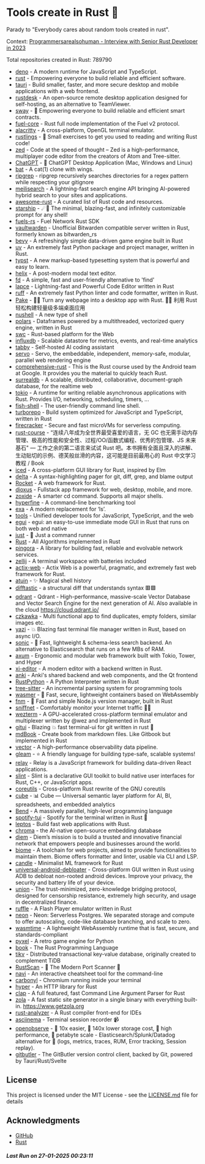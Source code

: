 # Tools create in Rust :crab: 

Parady to "Everybody cares about random tools created in rust".

Context: [Programmersarealsohuman - Interview with Senior Rust Developer in 2023](https://www.youtube.com/watch?v=TGfQu0bQTKc&ab_channel=Programmersarealsohuman) 

Total repositories created in Rust: 789790

- [deno](https://github.com/denoland/deno) - A modern runtime for JavaScript and TypeScript.
- [rust](https://github.com/rust-lang/rust) - Empowering everyone to build reliable and efficient software.
- [tauri](https://github.com/tauri-apps/tauri) - Build smaller, faster, and more secure desktop and mobile applications with a web frontend.
- [rustdesk](https://github.com/rustdesk/rustdesk) - An open-source remote desktop application designed for self-hosting, as an alternative to TeamViewer.
- [sway](https://github.com/FuelLabs/sway) - 🌴 Empowering everyone to build reliable and efficient smart contracts.
- [fuel-core](https://github.com/FuelLabs/fuel-core) - Rust full node implementation of the Fuel v2 protocol.
- [alacritty](https://github.com/alacritty/alacritty) - A cross-platform, OpenGL terminal emulator.
- [rustlings](https://github.com/rust-lang/rustlings) - :crab: Small exercises to get you used to reading and writing Rust code!
- [zed](https://github.com/zed-industries/zed) - Code at the speed of thought – Zed is a high-performance, multiplayer code editor from the creators of Atom and Tree-sitter.
- [ChatGPT](https://github.com/lencx/ChatGPT) - 🔮 ChatGPT Desktop Application (Mac, Windows and Linux)
- [bat](https://github.com/sharkdp/bat) - A cat(1) clone with wings.
- [ripgrep](https://github.com/BurntSushi/ripgrep) - ripgrep recursively searches directories for a regex pattern while respecting your gitignore
- [meilisearch](https://github.com/meilisearch/meilisearch) - A lightning-fast search engine API bringing AI-powered hybrid search to your sites and applications.
- [awesome-rust](https://github.com/rust-unofficial/awesome-rust) - A curated list of Rust code and resources.
- [starship](https://github.com/starship/starship) - ☄🌌️  The minimal, blazing-fast, and infinitely customizable prompt for any shell!
- [fuels-rs](https://github.com/FuelLabs/fuels-rs) - Fuel Network Rust SDK
- [vaultwarden](https://github.com/dani-garcia/vaultwarden) - Unofficial Bitwarden compatible server written in Rust, formerly known as bitwarden_rs
- [bevy](https://github.com/bevyengine/bevy) - A refreshingly simple data-driven game engine built in Rust
- [uv](https://github.com/astral-sh/uv) - An extremely fast Python package and project manager, written in Rust.
- [typst](https://github.com/typst/typst) - A new markup-based typesetting system that is powerful and easy to learn.
- [helix](https://github.com/helix-editor/helix) - A post-modern modal text editor.
- [fd](https://github.com/sharkdp/fd) - A simple, fast and user-friendly alternative to 'find'
- [lapce](https://github.com/lapce/lapce) - Lightning-fast and Powerful Code Editor written in Rust
- [ruff](https://github.com/astral-sh/ruff) - An extremely fast Python linter and code formatter, written in Rust.
- [Pake](https://github.com/tw93/Pake) - 🤱🏻 Turn any webpage into a desktop app with Rust.  🤱🏻 利用 Rust 轻松构建轻量级多端桌面应用
- [nushell](https://github.com/nushell/nushell) - A new type of shell
- [polars](https://github.com/pola-rs/polars) - Dataframes powered by a multithreaded, vectorized query engine, written in Rust
- [swc](https://github.com/swc-project/swc) - Rust-based platform for the Web
- [influxdb](https://github.com/influxdata/influxdb) - Scalable datastore for metrics, events, and real-time analytics
- [tabby](https://github.com/TabbyML/tabby) - Self-hosted AI coding assistant
- [servo](https://github.com/servo/servo) - Servo, the embeddable, independent, memory-safe, modular, parallel web rendering engine
- [comprehensive-rust](https://github.com/google/comprehensive-rust) - This is the Rust course used by the Android team at Google. It provides you the material to quickly teach Rust.
- [surrealdb](https://github.com/surrealdb/surrealdb) - A scalable, distributed, collaborative, document-graph database, for the realtime web
- [tokio](https://github.com/tokio-rs/tokio) - A runtime for writing reliable asynchronous applications with Rust. Provides I/O, networking, scheduling, timers, ...
- [fish-shell](https://github.com/fish-shell/fish-shell) - The user-friendly command line shell.
- [turborepo](https://github.com/vercel/turborepo) - Build system optimized for JavaScript and TypeScript, written in Rust
- [firecracker](https://github.com/firecracker-microvm/firecracker) - Secure and fast microVMs for serverless computing.
- [rust-course](https://github.com/sunface/rust-course) - “连续八年成为全世界最受喜爱的语言，无 GC 也无需手动内存管理、极高的性能和安全性、过程/OO/函数式编程、优秀的包管理、JS 未来基石" — 工作之余的第二语言来试试 Rust 吧。本书拥有全面且深入的讲解、生动贴切的示例、德芙般丝滑的内容，这可能是目前最用心的 Rust 中文学习教程 / Book 
- [iced](https://github.com/iced-rs/iced) - A cross-platform GUI library for Rust, inspired by Elm
- [delta](https://github.com/dandavison/delta) - A syntax-highlighting pager for git, diff, grep, and blame output
- [Rocket](https://github.com/rwf2/Rocket) - A web framework for Rust.
- [dioxus](https://github.com/DioxusLabs/dioxus) - Fullstack app framework for web, desktop, mobile, and more.
- [zoxide](https://github.com/ajeetdsouza/zoxide) - A smarter cd command. Supports all major shells.
- [hyperfine](https://github.com/sharkdp/hyperfine) - A command-line benchmarking tool
- [exa](https://github.com/ogham/exa) - A modern replacement for ‘ls’.
- [tools](https://github.com/rome/tools) - Unified developer tools for JavaScript, TypeScript, and the web
- [egui](https://github.com/emilk/egui) - egui: an easy-to-use immediate mode GUI in Rust that runs on both web and native
- [just](https://github.com/casey/just) - 🤖 Just a command runner
- [Rust](https://github.com/TheAlgorithms/Rust) -  All Algorithms implemented in Rust 
- [pingora](https://github.com/cloudflare/pingora) - A library for building fast, reliable and evolvable network services.
- [zellij](https://github.com/zellij-org/zellij) - A terminal workspace with batteries included
- [actix-web](https://github.com/actix/actix-web) - Actix Web is a powerful, pragmatic, and extremely fast web framework for Rust.
- [atuin](https://github.com/atuinsh/atuin) - ✨ Magical shell history
- [difftastic](https://github.com/Wilfred/difftastic) - a structural diff that understands syntax 🟥🟩
- [qdrant](https://github.com/qdrant/qdrant) - Qdrant - High-performance, massive-scale Vector Database and Vector Search Engine for the next generation of AI. Also available in the cloud https://cloud.qdrant.io/
- [czkawka](https://github.com/qarmin/czkawka) - Multi functional app to find duplicates, empty folders, similar images etc.
- [yazi](https://github.com/sxyazi/yazi) - 💥 Blazing fast terminal file manager written in Rust, based on async I/O.
- [sonic](https://github.com/valeriansaliou/sonic) - 🦔 Fast, lightweight & schema-less search backend. An alternative to Elasticsearch that runs on a few MBs of RAM.
- [axum](https://github.com/tokio-rs/axum) - Ergonomic and modular web framework built with Tokio, Tower, and Hyper
- [xi-editor](https://github.com/xi-editor/xi-editor) - A modern editor with a backend written in Rust.
- [anki](https://github.com/ankitects/anki) - Anki's shared backend and web components, and the Qt frontend
- [RustPython](https://github.com/RustPython/RustPython) - A Python Interpreter written in Rust
- [tree-sitter](https://github.com/tree-sitter/tree-sitter) - An incremental parsing system for programming tools
- [wasmer](https://github.com/wasmerio/wasmer) - 🚀 Fast, secure, lightweight containers based on WebAssembly
- [fnm](https://github.com/Schniz/fnm) - 🚀 Fast and simple Node.js version manager, built in Rust
- [sniffnet](https://github.com/GyulyVGC/sniffnet) - Comfortably monitor your Internet traffic 🕵️‍♂️
- [wezterm](https://github.com/wez/wezterm) - A GPU-accelerated cross-platform terminal emulator and multiplexer written by @wez and implemented in Rust
- [gitui](https://github.com/extrawurst/gitui) - Blazing 💥 fast terminal-ui for git written in rust 🦀
- [mdBook](https://github.com/rust-lang/mdBook) - Create book from markdown files. Like Gitbook but implemented in Rust
- [vector](https://github.com/vectordotdev/vector) - A high-performance observability data pipeline.
- [gleam](https://github.com/gleam-lang/gleam) - ⭐️ A friendly language for building type-safe, scalable systems!
- [relay](https://github.com/facebook/relay) - Relay is a JavaScript framework for building data-driven React applications.
- [slint](https://github.com/slint-ui/slint) - Slint is a declarative GUI toolkit to build native user interfaces for Rust, C++, or JavaScript apps.
- [coreutils](https://github.com/uutils/coreutils) - Cross-platform Rust rewrite of the GNU coreutils
- [cube](https://github.com/cube-js/cube) - 📊  Cube — Universal semantic layer platform for AI, BI, spreadsheets, and embedded analytics
- [Bend](https://github.com/HigherOrderCO/Bend) - A massively parallel, high-level programming language
- [spotify-tui](https://github.com/Rigellute/spotify-tui) - Spotify for the terminal written in Rust 🚀
- [leptos](https://github.com/leptos-rs/leptos) - Build fast web applications with Rust.
- [chroma](https://github.com/chroma-core/chroma) - the AI-native open-source embedding database
- [diem](https://github.com/diem/diem) - Diem’s mission is to build a trusted and innovative financial network that empowers people and businesses around the world.
- [biome](https://github.com/biomejs/biome) - A toolchain for web projects, aimed to provide functionalities to maintain them. Biome offers formatter and linter, usable via CLI and LSP.
- [candle](https://github.com/huggingface/candle) - Minimalist ML framework for Rust
- [universal-android-debloater](https://github.com/0x192/universal-android-debloater) - Cross-platform GUI written in Rust using ADB to debloat non-rooted android devices. Improve your privacy, the security and battery life of your device.
- [union](https://github.com/unionlabs/union) - The trust-minimized, zero-knowledge bridging protocol, designed for censorship resistance, extremely high security, and usage in decentralized finance.
- [ruffle](https://github.com/ruffle-rs/ruffle) - A Flash Player emulator written in Rust
- [neon](https://github.com/neondatabase/neon) - Neon: Serverless Postgres. We separated storage and compute to offer autoscaling, code-like database branching, and scale to zero.
- [wasmtime](https://github.com/bytecodealliance/wasmtime) - A lightweight WebAssembly runtime that is fast, secure, and standards-compliant
- [pyxel](https://github.com/kitao/pyxel) - A retro game engine for Python
- [book](https://github.com/rust-lang/book) - The Rust Programming Language
- [tikv](https://github.com/tikv/tikv) - Distributed transactional key-value database, originally created to complement TiDB
- [RustScan](https://github.com/RustScan/RustScan) - 🤖 The Modern Port Scanner 🤖
- [navi](https://github.com/denisidoro/navi) - An interactive cheatsheet tool for the command-line
- [carbonyl](https://github.com/fathyb/carbonyl) - Chromium running inside your terminal
- [hyper](https://github.com/hyperium/hyper) - An HTTP library for Rust
- [clap](https://github.com/clap-rs/clap) - A full featured, fast Command Line Argument Parser for Rust
- [zola](https://github.com/getzola/zola) - A fast static site generator in a single binary with everything built-in. https://www.getzola.org
- [rust-analyzer](https://github.com/rust-lang/rust-analyzer) - A Rust compiler front-end for IDEs
- [asciinema](https://github.com/asciinema/asciinema) - Terminal session recorder 📹
- [openobserve](https://github.com/openobserve/openobserve) - 🚀 10x easier, 🚀 140x lower storage cost, 🚀 high performance,  🚀 petabyte scale - Elasticsearch/Splunk/Datadog alternative for 🚀 (logs, metrics, traces, RUM, Error tracking, Session replay).
- [gitbutler](https://github.com/gitbutlerapp/gitbutler) - The GitButler version control client, backed by Git, powered by Tauri/Rust/Svelte


## License

This project is licensed under the MIT License - see the [LICENSE.md](LICENSE.md) file for details

## Acknowledgments

- [GitHub](https://github.com)
- [Rust](https://www.rust-lang.org)


##### _Last Run on 27-01-2025 00:23:11_
